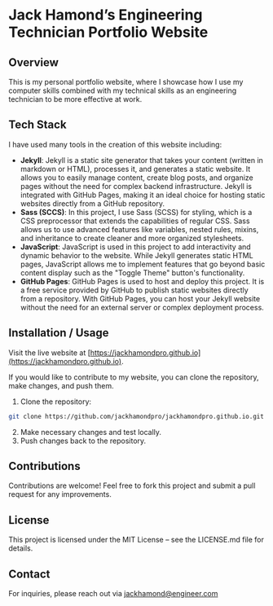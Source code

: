 # Jack Hamond’s Engineering Technician Portfolio Website

## Overview

This is my personal portfolio website, where I showcase how I use my computer skills combined with my technical skills as an engineering technician to be more effective at work.

## Tech Stack

I have used many tools in the creation of this website including:

* **Jekyll**: Jekyll is a static site generator that takes your content (written in markdown or HTML), processes it, and generates a static website. It allows you to easily manage content, create blog posts, and organize pages without the need for complex backend infrastructure. Jekyll is integrated with GitHub Pages, making it an ideal choice for hosting static websites directly from a GitHub repository.
* **Sass (SCCS)**: In this project, I use Sass (SCSS) for styling, which is a CSS preprocessor that extends the capabilities of regular CSS. Sass allows us to use advanced features like variables, nested rules, mixins, and inheritance to create cleaner and more organized stylesheets.
* **JavaScript**: JavaScript is used in this project to add interactivity and dynamic behavior to the website. While Jekyll generates static HTML pages, JavaScript allows me to implement features that go beyond basic content display such as the "Toggle Theme" button's functionality.
* **GitHub Pages**: GitHub Pages is used to host and deploy this project. It is a free service provided by GitHub to publish static websites directly from a repository. With GitHub Pages, you can host your Jekyll website without the need for an external server or complex deployment process.

## Installation / Usage

Visit the live website at [https://jackhamondpro.github.io](https://jackhamondpro.github.io).

If you would like to contribute to my website, you can clone the repository, make changes, and push them.

1. Clone the repository:

```bash
git clone https://github.com/jackhamondpro/jackhamondpro.github.io.git
```

2. Make necessary changes and test locally.
3. Push changes back to the repository.

## Contributions

Contributions are welcome! Feel free to fork this project and submit a pull request for any improvements.

## License
This project is licensed under the MIT License – see the LICENSE.md file for details.

## Contact

For inquiries, please reach out via [jackhamond@engineer.com](mailto:jackhamond@engineer.com)
